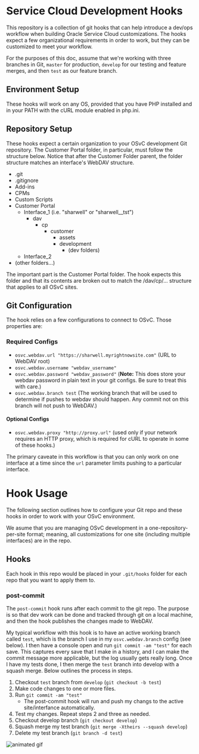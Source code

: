 Service Cloud Development Hooks
===============================
This repository is a collection of git hooks that can help introduce a dev/ops workflow when building Oracle Service Cloud customizations.  The hooks expect a few organizational requirements in order to work, but they can be customized to meet your workflow.

For the purposes of this doc, assume that we're working with three branches in Git, `master` for production, `develop` for our testing and feature merges, and then `test` as our feature branch.

## Environment Setup

These hooks will work on any OS, provided that you have PHP installed and in your PATH with the cURL module enabled in php.ini.

## Repository Setup

These hooks expect a certain organization to your OSvC development Git repository.  The Customer Portal folder, in particular, must follow the structure below.  Notice that after the Customer Folder parent, the folder structure matches an interface's WebDAV structure.

* .git
* .gitignore
* Add-ins
* CPMs
* Custom Scripts
* Customer Portal
    * Interface_1 (i.e. "sharwell" or "sharwell__tst")
        * dav
            * cp
                * customer
                    * assets
                    * development
                        * (dev folders)
    * Interface_2
* (other folders...)

The important part is the Customer Portal folder.  The hook expects this folder and that its contents are broken out to match the /dav/cp/... structure that applies to all OSvC sites.

## Git Configuration

The hook relies on a few configurations to connect to OSvC.  Those properties are:

### Required Configs

* `osvc.webdav.url "https://sharwell.myrightnowsite.com"` (URL to WebDAV root)
* `osvc.webdav.username "webdav_username"`
* `osvc.webdav.password "webdav_password"` (**Note:** This does store your webdav password in plain text in your git configs.  Be sure to treat this with care.)
* `osvc.webdav.branch test` (The working branch that will be used to determine if pushes to webdav should happen.  Any commit not on this branch will not push to WebDAV.)

#### Optional Configs

* `osvc.webdav.proxy "http://proxy.url"` (used only if your network requires an HTTP proxy, which is required for cURL to operate in some of these hooks.)

The primary caveate in this workflow is that you can only work on one interface at a time since the `url` parameter limits pushing to a particular interface.

# Hook Usage

The following section outlines how to configure your Git repo and these hooks in order to work with your OSvC environment.

We asume that you are managing OSvC development in a one-repository-per-site format; meaning, all customizations for one site (including multiple interfaces) are in the repo.

## Hooks

Each hook in this repo would be placed in your `.git/hooks` folder for each repo that you want to apply them to.

### post-commit

The `post-commit` hook runs after each commit to the git repo.  The purpose is so that dev work can be done and tracked through git on a local machine, and then the hook publishes the changes made to WebDAV.

My typical workflow with this hook is to have an active working branch called `test`, which is the branch I use in my `osvc.webdav.branch` config (see below).  I then have a console open and run `git commit -am "test"` for each save.  This captures every save that I make in a history, and I can make the commit message more applicable, but the log usually gets really long.  Once I have my tests done, I then merge the `test` branch into develop with a squash merge.  Below outlines the process in steps.

1. Checkout `test` branch from `develop` (`git checkout -b test`)
2. Make code changes to one or more files.
3. Run `git commit -am "test"`
    * The post-commit hook will run and push my changs to the active site/interfance automatically.
4. Test my changes.  Repeat steps 2 and three as needed.
5. Checkout develop branch (`git checkout develop`)
6. Squash merge my test branch (`git merge -Xtheirs --squash develop`)
7. Delete my test branch (`git branch -d test`)

![animated gif](https://github.com/scottharwell/osvc_devops/blob/master/img/post-commit.gif?raw=true)